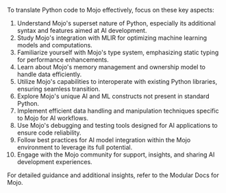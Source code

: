 To translate Python code to Mojo effectively, focus on these key aspects:

1. Understand Mojo's superset nature of Python, especially its additional syntax and features aimed at AI development.
2. Study Mojo's integration with MLIR for optimizing machine learning models and computations.
3. Familiarize yourself with Mojo's type system, emphasizing static typing for performance enhancements.
4. Learn about Mojo's memory management and ownership model to handle data efficiently.
5. Utilize Mojo's capabilities to interoperate with existing Python libraries, ensuring seamless transition.
6. Explore Mojo's unique AI and ML constructs not present in standard Python.
7. Implement efficient data handling and manipulation techniques specific to Mojo for AI workflows.
8. Use Mojo's debugging and testing tools designed for AI applications to ensure code reliability.
9. Follow best practices for AI model integration within the Mojo environment to leverage its full potential.
10. Engage with the Mojo community for support, insights, and sharing AI development experiences.

For detailed guidance and additional insights, refer to the Modular Docs for Mojo.